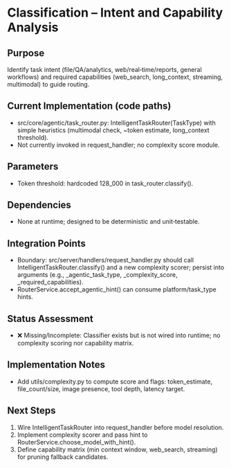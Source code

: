 # Classification – Intent and Capability Analysis

## Purpose
Identify task intent (file/QA/analytics, web/real‑time/reports, general workflows) and required capabilities (web_search, long_context, streaming, multimodal) to guide routing.

## Current Implementation (code paths)
- src/core/agentic/task_router.py: IntelligentTaskRouter(TaskType) with simple heuristics (multimodal check, ~token estimate, long_context threshold).
- Not currently invoked in request_handler; no complexity score module.

## Parameters
- Token threshold: hardcoded 128_000 in task_router.classify().

## Dependencies
- None at runtime; designed to be deterministic and unit‑testable.

## Integration Points
- Boundary: src/server/handlers/request_handler.py should call IntelligentTaskRouter.classify() and a new complexity scorer; persist into arguments (e.g., _agentic_task_type, _complexity_score, _required_capabilities).
- RouterService.accept_agentic_hint() can consume platform/task_type hints.

## Status Assessment
- ❌ Missing/Incomplete: Classifier exists but is not wired into runtime; no complexity scoring nor capability matrix.

## Implementation Notes
- Add utils/complexity.py to compute score and flags: token_estimate, file_count/size, image presence, tool depth, latency target.

## Next Steps
1) Wire IntelligentTaskRouter into request_handler before model resolution.
2) Implement complexity scorer and pass hint to RouterService.choose_model_with_hint().
3) Define capability matrix (min context window, web_search, streaming) for pruning fallback candidates.


